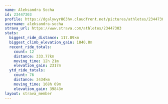 ```yaml
---
name: Aleksandra Socha
id: 23447303
profile: https://dgalywyr863hv.cloudfront.net/pictures/athletes/23447303/14745546/4/large.jpg
username: aleksandra-socha
strava_url: https://www.strava.com/athletes/23447303
stats:
  biggest_ride_distance: 117.89km
  biggest_climb_elevation_gain: 1840.8m
  recent_ride_totals:
    count: 12
    distance: 333.77km
    moving_time: 12h 21m
    elevation_gain: 2317m
  ytd_ride_totals:
    count: 76
    distance: 3434km
    moving_time: 168h 09m
    elevation_gain: 39843m
layout: strava_member
--- 
```

